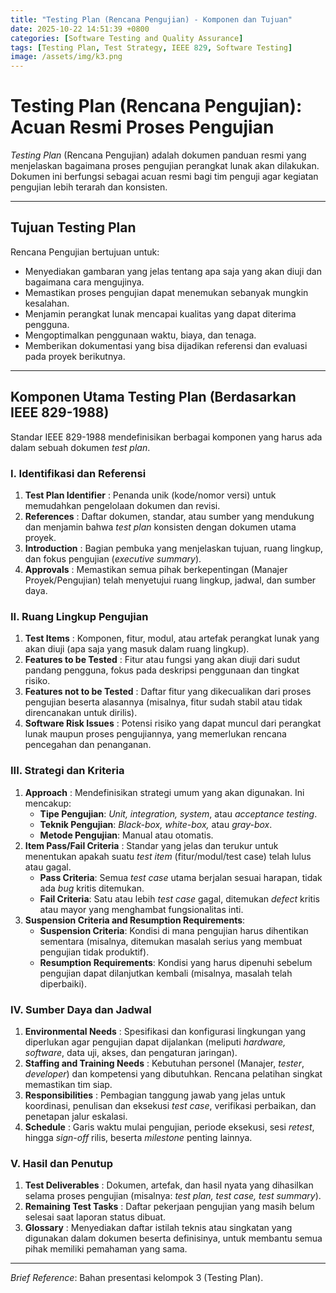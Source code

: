 ```yaml
---
title: "Testing Plan (Rencana Pengujian) - Komponen dan Tujuan"
date: 2025-10-22 14:51:39 +0800
categories: [Software Testing and Quality Assurance]
tags: [Testing Plan, Test Strategy, IEEE 829, Software Testing]
image: /assets/img/k3.png
---
```


# Testing Plan (Rencana Pengujian): Acuan Resmi Proses Pengujian

*Testing Plan* (Rencana Pengujian) adalah dokumen panduan resmi yang menjelaskan bagaimana proses pengujian perangkat lunak akan dilakukan. Dokumen ini berfungsi sebagai acuan resmi bagi tim penguji agar kegiatan pengujian lebih terarah dan konsisten.

---

## Tujuan Testing Plan
Rencana Pengujian bertujuan untuk:
* Menyediakan gambaran yang jelas tentang apa saja yang akan diuji dan bagaimana cara mengujinya.
* Memastikan proses pengujian dapat menemukan sebanyak mungkin kesalahan.
* Menjamin perangkat lunak mencapai kualitas yang dapat diterima pengguna.
* Mengoptimalkan penggunaan waktu, biaya, dan tenaga.
* Memberikan dokumentasi yang bisa dijadikan referensi dan evaluasi pada proyek berikutnya.

---

## Komponen Utama Testing Plan (Berdasarkan IEEE 829-1988)

Standar IEEE 829-1988 mendefinisikan berbagai komponen yang harus ada dalam sebuah dokumen *test plan*.

### I. Identifikasi dan Referensi
1.  **Test Plan Identifier** : Penanda unik (kode/nomor versi) untuk memudahkan pengelolaan dokumen dan revisi.
2.  **References** : Daftar dokumen, standar, atau sumber yang mendukung dan menjamin bahwa *test plan* konsisten dengan dokumen utama proyek.
3.  **Introduction** : Bagian pembuka yang menjelaskan tujuan, ruang lingkup, dan fokus pengujian (*executive summary*).
4.  **Approvals** : Memastikan semua pihak berkepentingan (Manajer Proyek/Pengujian) telah menyetujui ruang lingkup, jadwal, dan sumber daya.

### II. Ruang Lingkup Pengujian
1.  **Test Items** : Komponen, fitur, modul, atau artefak perangkat lunak yang akan diuji (apa saja yang masuk dalam ruang lingkup).
2.  **Features to be Tested** : Fitur atau fungsi yang akan diuji dari sudut pandang pengguna, fokus pada deskripsi penggunaan dan tingkat risiko.
3.  **Features not to be Tested** : Daftar fitur yang dikecualikan dari proses pengujian beserta alasannya (misalnya, fitur sudah stabil atau tidak direncanakan untuk dirilis).
4.  **Software Risk Issues** : Potensi risiko yang dapat muncul dari perangkat lunak maupun proses pengujiannya, yang memerlukan rencana pencegahan dan penanganan.

### III. Strategi dan Kriteria
1.  **Approach** : Mendefinisikan strategi umum yang akan digunakan. Ini mencakup:
    * **Tipe Pengujian**: *Unit, integration, system*, atau *acceptance testing*.
    * **Teknik Pengujian**: *Black-box, white-box,* atau *gray-box*.
    * **Metode Pengujian**: Manual atau otomatis.
2.  **Item Pass/Fail Criteria** : Standar yang jelas dan terukur untuk menentukan apakah suatu *test item* (fitur/modul/test case) telah lulus atau gagal.
    * **Pass Criteria**: Semua *test case* utama berjalan sesuai harapan, tidak ada *bug* kritis ditemukan.
    * **Fail Criteria**: Satu atau lebih *test case* gagal, ditemukan *defect* kritis atau mayor yang menghambat fungsionalitas inti.
3.  **Suspension Criteria and Resumption Requirements**:
    * **Suspension Criteria**: Kondisi di mana pengujian harus dihentikan sementara (misalnya, ditemukan masalah serius yang membuat pengujian tidak produktif).
    * **Resumption Requirements**: Kondisi yang harus dipenuhi sebelum pengujian dapat dilanjutkan kembali (misalnya, masalah telah diperbaiki).

### IV. Sumber Daya dan Jadwal
1.  **Environmental Needs** : Spesifikasi dan konfigurasi lingkungan yang diperlukan agar pengujian dapat dijalankan (meliputi *hardware, software*, data uji, akses, dan pengaturan jaringan).
2.  **Staffing and Training Needs** : Kebutuhan personel (Manajer, *tester*, *developer*) dan kompetensi yang dibutuhkan. Rencana pelatihan singkat memastikan tim siap.
3.  **Responsibilities** : Pembagian tanggung jawab yang jelas untuk koordinasi, penulisan dan eksekusi *test case*, verifikasi perbaikan, dan penetapan jalur eskalasi.
4.  **Schedule** : Garis waktu mulai pengujian, periode eksekusi, sesi *retest*, hingga *sign-off* rilis, beserta *milestone* penting lainnya.

### V. Hasil dan Penutup
1.  **Test Deliverables** : Dokumen, artefak, dan hasil nyata yang dihasilkan selama proses pengujian (misalnya: *test plan, test case, test summary*).
2.  **Remaining Test Tasks** : Daftar pekerjaan pengujian yang masih belum selesai saat laporan status dibuat.
3.  **Glossary** : Menyediakan daftar istilah teknis atau singkatan yang digunakan dalam dokumen beserta definisinya, untuk membantu semua pihak memiliki pemahaman yang sama.

---

*Brief Reference*: Bahan presentasi kelompok 3 (Testing Plan).